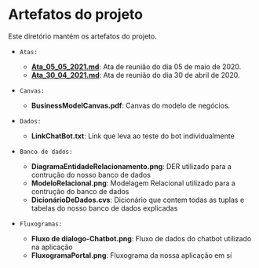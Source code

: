 # Artefatos do projeto

Este diretório mantém os artefatos do projeto. 

* `Atas:`
	* **[Ata_05_05_2021.md](https://github.com/MarcosAniCury/MyGift_Doc/blob/main/artefatos/Atas/Ata_30_04_2021.md)**: Ata de reunião do dia 05 de maio de 2020.
	* **[Ata_30_04_2021.md](https://github.com/MarcosAniCury/MyGift_Doc/blob/main/artefatos/Atas/Ata_05_05_2021.md)**: Ata de reunião do dia 30 de abril de 2020.

* `Canvas:`
	* **BusinessModelCanvas.pdf**: Canvas do modelo de negócios.

* `Dados:`
	* **LinkChatBot.txt**: Link que leva ao teste do bot individualmente

* `Banco de dados:`
	* **DiagramaEntidadeRelacionamento.png**: DER utilizado para a contrução do nosso banco de dados
	* **ModeloRelacional.png**: Modelagem Relacional utilizado para a contrução do banco de dados
	* **DicionárioDeDados.cvs**: Dicionário que contem todas as tuplas e tabelas do nosso banco de dados explicadas

* `Fluxogramas:`
	* **Fluxo de dialogo-Chatbot.png**: Fluxo de dados do chatbot utilizado na aplicação
	* **FluxogramaPortal.png**: Fluxograma da nossa aplicação em sí 	
